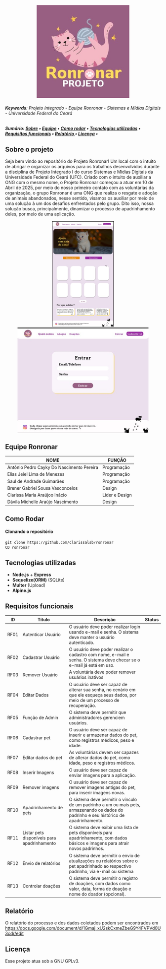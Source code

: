 <div align="center" name="inicio">
 <a href="*"><img title="Logo Projeto Ronronar" src="Imagens/Logo Projeto Ronronar.jpg" style="width:300px;" />
 </a>
</div>

###### **Keywords**: Projeto Integrado - Equipe Ronronar - Sistemas e Mídias Digitais - Universidade Federal do Ceará

<h5>
    Sumário:
    <a href="#sobre">Sobre</a> •
    <a href="#equipe">Equipe</a> •
    <a href="#rodar">Como rodar</a> •
    <a href="#tecnologias">Tecnologias utilizadas</a> •
    <a href="#requisitos">Requisitos funcionais</a> •
    <a href="#documento">Relatório </a> •
    <a href="#license"> Licença</a> • 
</h5>

<a name="sobre"></a>

 ## Sobre o projeto

 Seja bem vindo ao repositório do Projeto Ronronar! Um local com o intuito de abrigar e organizar os arquivos para os trabalhos desenvolvidos durante a disciplina de Projeto Integrado I do curso Sistemas e Mídias Digitais da Universidade Federal do Ceará (UFC). Criado com o intuito de auxiliar a ONG com o mesmo nome, o Projeto Ronronar começou a atuar em 10 de Abril de 2025, por meio do nosso primeiro contato com as voluntárias da organização, o grupo Ronronar é uma ONG que realiza o resgate e adoção de animais abandonados, nesse sentido, visamos os auxiliar por meio de uma solução à um dos desafios enfrentados pelo grupo. Dito isso, nossa solução busca, principalmente, dinamizar o processo de apadrinhamento deles, por meio de uma aplicação.

 <div align="center" name="mockups">
  <a href="*"><img title="rascunho da homepage"src="Imagens/Homepage rascunho.jpeg" style="width:200px;"></a>
  <a href="*"><img title="rascunho do login"src="Imagens/Login rascunho.jpeg" style="height:340px;"></a>
 </div>

<a name="equipe"></a>

 ## Equipe Ronronar

 | NOME                                     | FUNÇÃO                 |
 | -----------------------------------------| -----------------------|
 | Antônio Pedro Cayky Do Nascimento Pereira| Programação            |
 | Elias Jeiel Lima de Menezes              | Programação            |
 | Saul de Andrade Guimarães                | Programação            |
 | Brener Gabriel Sousa Vasconcelos         | Design                 |
 | Clarissa Maria Araújoo Inácio            | Líder e Design         |
 | Dávila Michelle Araújo Nascimento        | Design                 |

<a name="rodar"></a>

## Como Rodar

#### Clonando o repositório
```
git clone https://github.com/clarissalsb/ronronar
CD ronronar
```

<a name="tecnologias"></a>

 ## Tecnologias utilizadas

 * **Node.js** + **Express**
 * **Sequelize(ORM)** (SQLite)
 * **Multer** (Upload)
 * **Alpine.js**

<a name="requisitos"></a>

 ## Requisitos funcionais

 |  ID  |           Título            |    Descrição     | Status |
 |------|-----------------------------|------------------|--------|
 | RF01 | Autenticar Usuário          |O usuário deve poder realizar login usando e-mail e senha. O sistema deve manter o usuário autenticado.                  |        |
 | RF02 | Cadastrar Usuário           |O usuário deve poder realizar o cadastro com nome, e-mail e senha. O sistema deve checar se o e-mail já está em uso.                  |        |
 | RF03 | Remover Usuário             |A voluntária deve poder remover usuários inativos          |        |
 | RF04 | Editar Dados                |O usuário deve ser capaz de alterar sua senha, no cenário em que ele esqueça seus dados, por meio de um processo de recuperação.                  |        |
 | RF05 | Função de Admin               |O sistema deve permitir que administradores gerenciem usuários.                  |        |
 | RF06 | Cadastrar pet             |O usuário deve ser capaz de inserir e armazenar dados do pet, como registros médicos, peso e idade.                  |        |
 | RF07 | Editar dados do pet            |As voluntárias devem ser capazes de alterar dados do pet, como idade, peso e registros médicos.              |        |
 | RF08 | Inserir Imagens            |O usuário deve ser capaz de enviar imagens para a aplicação.                |        |
 | RF09 | Remover imagens         |O usuário deve ser capaz de remover imagens antigas do pet, para inserir imagens novas.                  |        |
 | RF10 | Apadrinhamento de pets             |O sistema deve permitir o vínculo de um padrinho a um ou mais pets, armazenando os dados do padrinho e seu histórico de apadrinhamento.                     |        |
 | RF11 | Listar pets disponíveis para apadrinhamento      |O sistema deve exibir uma lista de pets disponíveis para apadrinhamento, com dados básicos e imagens para atrair novos padrinhos.                    |        |
 | RF12 | Envio de relatórios         |O sistema deve permitir o envio de atualizações ou relatórios sobre o pet apadrinhado ao respectivo padrinho, via e-mail ou sistema                    |        |          
 | RF13 | Controlar doações      | O sistema deve permitir o registro de doações, com dados como valor, data, forma de doação e nome do doador (opcional).                    |        |                   

<a name="documento"></a>

## Relatório

O relatório do processo e dos dados coletados podem ser encontrados em 
https://docs.google.com/document/d/1Gmaj_xU2skCxmeZbeG9Y4FVPVd0U3cdr/edit

<a name="license"></a>

## Licença

Esse projeto atua sob a GNU GPLv3.
